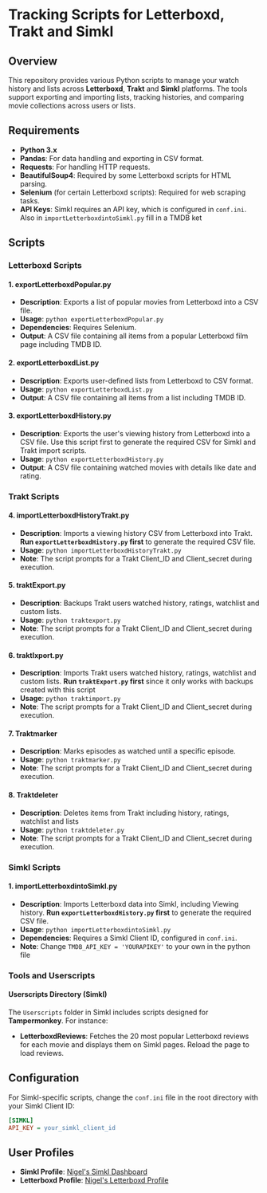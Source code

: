 
# Tracking Scripts for Letterboxd, Trakt and Simkl

## Overview

This repository provides various Python scripts to manage your watch history and lists across **Letterboxd**, **Trakt** and **Simkl** platforms. The tools support exporting and importing lists, tracking histories, and comparing movie collections across users or lists.

## Requirements

- **Python 3.x**
- **Pandas**: For data handling and exporting in CSV format.
- **Requests**: For handling HTTP requests.
- **BeautifulSoup4**: Required by some Letterboxd scripts for HTML parsing.
- **Selenium** (for certain Letterboxd scripts): Required for web scraping tasks.
- **API Keys**: Simkl requires an API key, which is configured in `conf.ini`. Also in `importLetterboxdintoSimkl.py` fill in a TMDB ket


## Scripts

### Letterboxd Scripts

#### 1. exportLetterboxdPopular.py
- **Description**: Exports a list of popular movies from Letterboxd into a CSV file.
- **Usage**: `python exportLetterboxdPopular.py`
- **Dependencies**: Requires Selenium.
- **Output**: A CSV file containing all items from a popular Letterboxd film page including TMDB ID.

#### 2. exportLetterboxdList.py
- **Description**: Exports user-defined lists from Letterboxd to CSV format.
- **Usage**: `python exportLetterboxdList.py`
- **Output**: A CSV file containing all items from a list including TMDB ID.

#### 3. exportLetterboxdHistory.py
- **Description**: Exports the user's viewing history from Letterboxd into a CSV file. Use this script first to generate the required CSV for Simkl and Trakt import scripts.
- **Usage**: `python exportLetterboxdHistory.py`
- **Output**: A CSV file containing watched movies with details like date and rating.

### Trakt Scripts

#### 4. importLetterboxdHistoryTrakt.py
- **Description**: Imports a viewing history CSV from Letterboxd into Trakt. **Run `exportLetterboxdHistory.py` first** to generate the required CSV file.
- **Usage**: `python importLetterboxdHistoryTrakt.py`
- **Note**: The script prompts for a Trakt Client_ID and Client_secret during execution.

#### 5. traktExport.py
- **Description**: Backups Trakt users watched history, ratings, watchlist and custom lists.
- **Usage**: `python traktexport.py`
- **Note**: The script prompts for a Trakt Client_ID and Client_secret during execution.

#### 6. traktIxport.py
- **Description**: Imports Trakt users watched history, ratings, watchlist and custom lists. **Run `traktExport.py` first** since it only works with backups created with this script
- **Usage**: `python traktimport.py`
- **Note**: The script prompts for a Trakt Client_ID and Client_secret during execution.

#### 7. Traktmarker
- **Description**: Marks episodes as watched until a specific episode.
- **Usage**: `python traktmarker.py`
- **Note**: The script prompts for a Trakt Client_ID and Client_secret during execution.

#### 8. Traktdeleter
- **Description**: Deletes items from Trakt including history, ratings, watchlist and lists
- **Usage**: `python traktdeleter.py`
- **Note**: The script prompts for a Trakt Client_ID and Client_secret during execution.

### Simkl Scripts

#### 1. importLetterboxdintoSimkl.py
- **Description**: Imports Letterboxd data into Simkl, including Viewing history. **Run `exportLetterboxdHistory.py` first** to generate the required CSV file.
- **Usage**: `python importLetterboxdintoSimkl.py`
- **Dependencies**: Requires a Simkl Client ID, configured in `conf.ini`.
- **Note**: Change  `TMDB_API_KEY = 'YOURAPIKEY'` to your own in the python file

### Tools and Userscripts

#### Userscripts Directory (Simkl)
The `Userscripts` folder in Simkl includes scripts designed for **Tampermonkey**. For instance:
- **LetterboxdReviews**: Fetches the 20 most popular Letterboxd reviews for each movie and displays them on Simkl pages. Reload the page to load reviews.

## Configuration

For Simkl-specific scripts, change the `conf.ini` file in the root directory with your Simkl Client ID:

```ini
[SIMKL]
API_KEY = your_simkl_client_id
```

## User Profiles

- **Simkl Profile**: [Nigel's Simkl Dashboard](https://simkl.com/7088737/dashboard/)
- **Letterboxd Profile**: [Nigel's Letterboxd Profile](https://letterboxd.com/Ghostlyface/)
